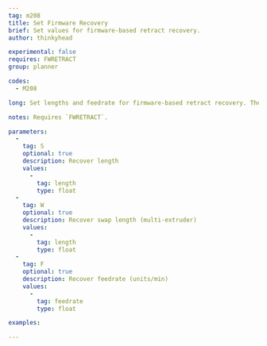 ```yaml
---
tag: m208
title: Set Firmware Recovery
brief: Set values for firmware-based retract recovery.
author: thinkyhead

experimental: false
requires: FWRETRACT
group: planner

codes:
  - M208

long: Set lengths and feedrate for firmware-based retract recovery. The new values will apply to all subsequent G11

notes: Requires `FWRETRACT`.

parameters:
  -
    tag: S
    optional: true
    description: Recover length
    values:
      -
        tag: length
        type: float
  -
    tag: W
    optional: true
    description: Recover swap length (multi-extruder)
    values:
      -
        tag: length
        type: float
  -
    tag: F
    optional: true
    description: Recover feedrate (units/min)
    values:
      -
        tag: feedrate
        type: float

examples:

---
```


